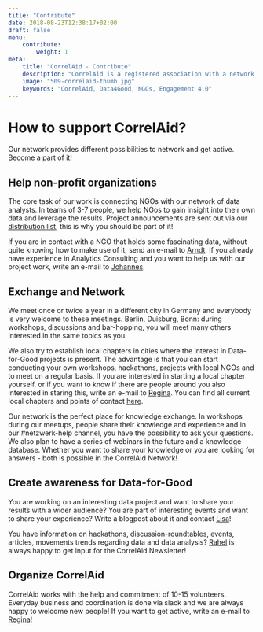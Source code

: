 ```yaml
---
title: "Contribute"
date: 2018-08-23T12:38:17+02:00
draft: false
menu: 
    contribute:
        weight: 1
meta:
    title: "CorrelAid - Contribute"
    description: "CorrelAid is a registered association with a network of 650 data analysts"
    image: "509-correlaid-thumb.jpg"
    keywords: "CorrelAid, Data4Good, NGOs, Engagement 4.0"
---
```



# How to support CorrelAid?

Our network provides different possibilities to network and get active. Become a part of it!

## Help non-profit organizations

The core task of our work is connecting NGOs with our network of data analysts. In teams of 3-7 people, we help NGos to gain insight into their own data and leverage the results. 
Project announcements are sent out via our [distribution list](https://correlaid.us12.list-manage.com/subscribe?u=b294bf2834adf5d89bdd2dd5a&id=915f3f3eff), this is why you should be part of it!

If you are in contact with a NGO that holds some fascinating data, without quite knowing how to make use of it, send an e-mail to [Arndt](mailto:arndt.l@correlaid.org). 
If you already have experience in Analytics Consulting and you want to help us with our project work, write an e-mail to [Johannes](mailto:johannes.m@correlaid.org).

## Exchange and Network

We meet once or twice a year in a different city in Germany and everybody is very welcome to these meetings. Berlin, Duisburg, Bonn: during workshops, discussions and bar-hopping, you will meet many others interested in the same topics as you.

We also try to establish local chapters in cities where the interest in Data-for-Good projects is present. The advantage is that you can start conducting your own workshops, hackathons, projects with local NGOs and to meet on a regular basis.
If you are interested in starting a local chapter yourself, or if you want to know if there are people around you also interested in staring this, write an e-mail to [Regina](mailto:regina.s@correlaid.org). You can find all current local chapters and points of contact [here](/en/correlaid-x).

Our network is the perfect place for knowledge exchange. In workshops during our meetups, people share their knowledge and experience and in our #netzwerk-help channel, you have the possibility to ask your questions. We also plan to have a series of webinars in the future and a knowledge database. 
Whether you want to share your knowledge or you are looking for answers - both is possible in the CorrelAid Network!

## Create awareness for Data-for-Good

You are working on an interesting data project and want to share your results with a wider audience? You are part of interesting events and want to share your experience? Write a blogpost about it and contact [Lisa](mailto:blog@correlaid.org)!

You have information on hackathons, discussion-roundtables, events, articles, movements trends regarding data and data analysis? [Rahel](mailto:newsletter@correlaid.org) is always happy to get input for the CorrelAid Newsletter!

## Organize CorrelAid 

CorrelAid works with the help and commitment of 10-15 volunteers. Everyday business and coordination is done via slack and we are always happy to welcome new people! If you want to get active, write an e-mail to [Regina](mailto:regina.s@correlaid.org)!
